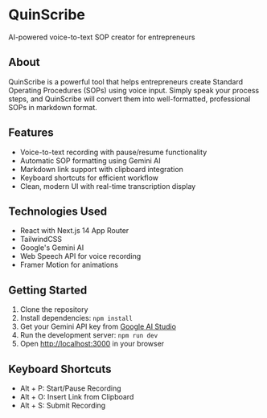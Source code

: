 # QuinScribe

AI-powered voice-to-text SOP creator for entrepreneurs

## About
QuinScribe is a powerful tool that helps entrepreneurs create Standard Operating Procedures (SOPs) using voice input. Simply speak your process steps, and QuinScribe will convert them into well-formatted, professional SOPs in markdown format.

## Features
- Voice-to-text recording with pause/resume functionality
- Automatic SOP formatting using Gemini AI
- Markdown link support with clipboard integration
- Keyboard shortcuts for efficient workflow
- Clean, modern UI with real-time transcription display

## Technologies Used
- React with Next.js 14 App Router
- TailwindCSS
- Google's Gemini AI
- Web Speech API for voice recording
- Framer Motion for animations

## Getting Started
1. Clone the repository
2. Install dependencies: `npm install`
3. Get your Gemini API key from [Google AI Studio](https://makersuite.google.com/app/apikey)
4. Run the development server: `npm run dev`
5. Open [http://localhost:3000](http://localhost:3000) in your browser

## Keyboard Shortcuts
- Alt + P: Start/Pause Recording
- Alt + O: Insert Link from Clipboard
- Alt + S: Submit Recording
